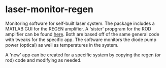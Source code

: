# laser-monitor-regen
Monitoring software for self-built laser system. The package includes a MATLAB GUI for the REGEN amplifier. A 'sister' propgram for the ROD amplifier can be found [here](https://github.com/cpkm/laser-monitor-regen.git). Both are based off of the same general code with tweaks for the specific app. The software monitors the diode pump power (optical) as well as temperatures in the system.

A 'new' app can be created for a specific system by copying the regen (or rod) code and modifying as needed.
